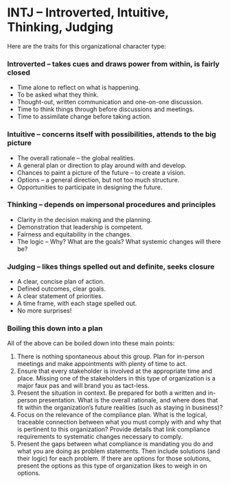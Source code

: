 # INTJ – Introverted, Intuitive, Thinking, Judging

Here are the traits for this organizational character type:

### Introverted – takes cues and draws power from within, is fairly closed

* Time alone to reflect on what is happening.
* To be asked what they think.
* Thought-out, written communication and one-on-one discussion.
* Time to think things through before discussions and meetings.
* Time to assimilate change before taking action.

### Intuitive – concerns itself with possibilities, attends to the big picture

* The overall rationale – the global realities.
* A general plan or direction to play around with and develop.
* Chances to paint a picture of the future – to create a vision.
* Options – a general direction, but not too much structure.
* Opportunities to participate in designing the future.

### Thinking – depends on impersonal procedures and principles

* Clarity in the decision making and the planning.
* Demonstration that leadership is competent.
* Fairness and equitability in the changes.
* The logic – Why? What are the goals? What systemic changes will there be?

### Judging – likes things spelled out and definite, seeks closure

* A clear, concise plan of action.
* Defined outcomes, clear goals.
* A clear statement of priorities.
* A time frame, with each stage spelled out.
* No more surprises!

### Boiling this down into a plan

All of the above can be boiled down into these main points:

1. There is nothing spontaneous about this group. Plan for in-person meetings and make appointments with plenty of time to act.
2. Ensure that every stakeholder is involved at the appropriate time and place. Missing one of the stakeholders in this type of organization is a major faux pas and will brand you as tact-less.
3. Present the situation in context. Be prepared for both a written and in-person presentation. What is the overall rationale, and where does that fit within the organization’s future realities (such as staying in business)?
4. Focus on the relevance of the compliance plan. What is the logical, traceable connection between what you must comply with and why that is pertinent to this organization? Provide details that link compliance requirements to systematic changes necessary to comply.
5. Present the gaps between what compliance is mandating you do and what you are doing as problem statements. Then include solutions (and their logic) for each problem. If there are options for those solutions, present the options as this type of organization likes to weigh in on options.
